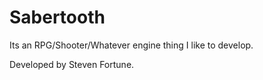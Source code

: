 # Sabertooth
Its an RPG/Shooter/Whatever engine thing I like to develop.

Developed by Steven Fortune.